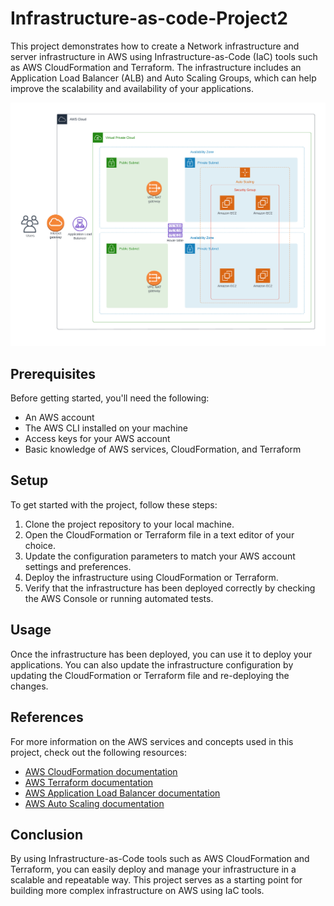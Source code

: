# Infrastructure-as-code-Project2

This project demonstrates how to create a Network infrastructure and server infrastructure in AWS using Infrastructure-as-Code (IaC) tools such as AWS CloudFormation and Terraform. The infrastructure includes an Application Load Balancer (ALB) and Auto Scaling Groups, which can help improve the scalability and availability of your applications.

![Project 2 Diagram](/Project2-Diagram.jpeg)

## Prerequisites

Before getting started, you'll need the following:

* An AWS account
* The AWS CLI installed on your machine
* Access keys for your AWS account
* Basic knowledge of AWS services, CloudFormation, and Terraform

## Setup

To get started with the project, follow these steps:

1. Clone the project repository to your local machine.
2. Open the CloudFormation or Terraform file in a text editor of your choice.
3. Update the configuration parameters to match your AWS account settings and preferences.
4. Deploy the infrastructure using CloudFormation or Terraform.
5. Verify that the infrastructure has been deployed correctly by checking the AWS Console or running automated tests.

## Usage

Once the infrastructure has been deployed, you can use it to deploy your applications. You can also update the infrastructure configuration by updating the CloudFormation or Terraform file and re-deploying the changes.

## References

For more information on the AWS services and concepts used in this project, check out the following resources:

* [AWS CloudFormation documentation](https://aws.amazon.com/cloudformation/)
* [AWS Terraform documentation](https://registry.terraform.io/providers/hashicorp/aws/latest/docs)
* [AWS Application Load Balancer documentation](https://aws.amazon.com/elasticloadbalancing/application-load-balancer/)
* [AWS Auto Scaling documentation](https://aws.amazon.com/autoscaling/)


## Conclusion

By using Infrastructure-as-Code tools such as AWS CloudFormation and Terraform, you can easily deploy and manage your infrastructure in a scalable and repeatable way. This project serves as a starting point for building more complex infrastructure on AWS using IaC tools.
